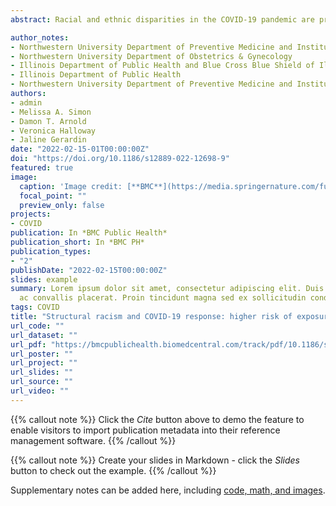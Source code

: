 ```yaml
---
abstract: Racial and ethnic disparities in the COVID-19 pandemic are products of society, not biology. Considering age and geography in addition to race/ethnicity can help to identify the structural factors driving poorer outcomes for certain groups. Studies and policies aimed at reducing inequalities in disease exposure may reduce disparities in mortality more than those focused on drivers of case fatality.

author_notes:
- Northwestern University Department of Preventive Medicine and Institute for Global Health
- Northwestern University Department of Obstetrics & Gynecology
- Illinois Department of Public Health and Blue Cross Blue Shield of Illinois
- Illinois Department of Public Health
- Northwestern University Department of Preventive Medicine and Institute for Global Health
authors:
- admin
- Melissa A. Simon
- Damon T. Arnold
- Veronica Halloway
- Jaline Gerardin
date: "2022-02-15-01T00:00:00Z"
doi: "https://doi.org/10.1186/s12889-022-12698-9"
featured: true
image:
  caption: 'Image credit: [**BMC**](https://media.springernature.com/full/springer-static/image/art%3A10.1186%2Fs12889-022-12698-9/MediaObjects/12889_2022_12698_Fig4_HTML.png?as=webp)'
  focal_point: ""
  preview_only: false
projects:
- COVID
publication: In *BMC Public Health*
publication_short: In *BMC PH*
publication_types:
- "2"
publishDate: "2022-02-15T00:00:00Z"
slides: example
summary: Lorem ipsum dolor sit amet, consectetur adipiscing elit. Duis posuere tellus
  ac convallis placerat. Proin tincidunt magna sed ex sollicitudin condimentum.
tags: COVID
title: "Structural racism and COVID-19 response: higher risk of exposure drives disparate COVID-19 deaths among Black and Hispanic/Latinx residents of Illinois, USA"
url_code: ""
url_dataset: ""
url_pdf: "https://bmcpublichealth.biomedcentral.com/track/pdf/10.1186/s12889-022-12698-9.pdf"
url_poster: ""
url_project: ""
url_slides: ""
url_source: ""
url_video: ""
---
```


{{% callout note %}}
Click the _Cite_ button above to demo the feature to enable visitors to import publication metadata into their reference management software.
{{% /callout %}}

{{% callout note %}}
Create your slides in Markdown - click the _Slides_ button to check out the example.
{{% /callout %}}

Supplementary notes can be added here, including [code, math, and images](https://wowchemy.com/docs/writing-markdown-latex/).
